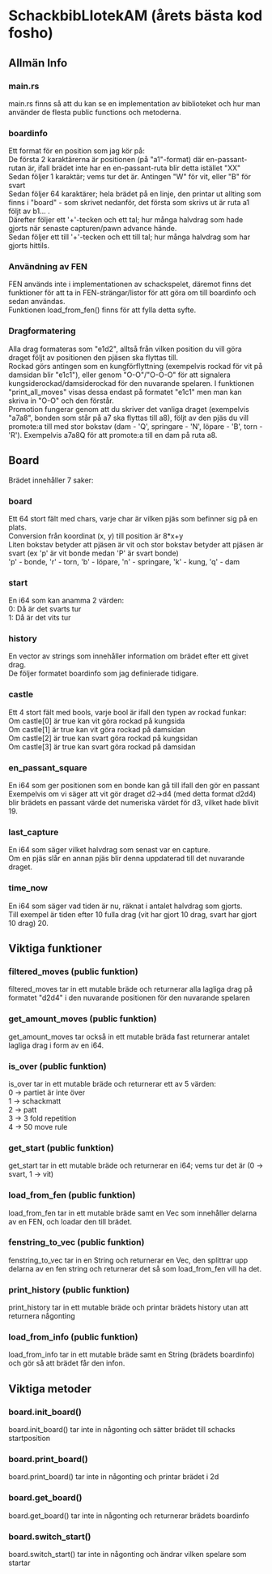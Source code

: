 # SchackbibLIotekAM (årets bästa kod fosho)
## Allmän Info
### main.rs
main.rs finns så att du kan se en implementation av biblioteket och hur man använder de flesta public functions och metoderna.
### boardinfo
Ett format för en position som jag kör på:\
De första 2 karaktärerna är positionen (på "a1"-format) där en-passant-rutan är, ifall brädet inte har en en-passant-ruta blir detta istället "XX" \
Sedan följer 1 karaktär; vems tur det är. Antingen "W" för vit, eller "B" för svart \
Sedan följer 64 karaktärer; hela brädet på en linje, den printar ut allting som finns i "board" - som skrivet nedanför, det första som skrivs ut är ruta a1 följt av b1... .\
Därefter följer ett '+'-tecken och ett tal; hur många halvdrag som hade gjorts när senaste capturen/pawn advance hände.\
Sedan följer ett till '+'-tecken och ett till tal; hur många halvdrag som har gjorts hittils.
### Användning av FEN
FEN används inte i implementationen av schackspelet, däremot finns det funktioner för att ta in FEN-strängar/listor för att göra om till boardinfo och sedan användas.\
Funktionen load_from_fen() finns för att fylla detta syfte.
### Dragformatering
Alla drag formateras som "e1d2", alltså från vilken position du vill göra draget följt av positionen den pjäsen ska flyttas till. \
Rockad görs antingen som en kungförflyttning (exempelvis rockad för vit på damsidan blir "e1c1"), eller genom "O-O"/"O-O-O" för att signalera kungsiderockad/damsiderockad för den nuvarande spelaren. I funktionen "print_all_moves" visas dessa endast på formatet "e1c1" men man kan skriva in "O-O" och den förstår. \
Promotion fungerar genom att du skriver det vanliga draget (exempelvis "a7a8", bonden som står på a7 ska flyttas till a8), följt av den pjäs du vill promote:a till med stor bokstav (dam - 'Q', springare - 'N', löpare - 'B', torn - 'R').
Exempelvis a7a8Q för att promote:a till en dam på ruta a8. 
## Board
Brädet innehåller 7 saker:
### board
Ett 64 stort fält med chars, varje char är vilken pjäs som befinner sig på en plats. \
Conversion från koordinat (x, y) till position är 8*x+y\
Liten bokstav betyder att pjäsen är vit och stor bokstav betyder att pjäsen är svart (ex 'p' är vit bonde medan 'P' är svart bonde)\
'p' - bonde, 'r' - torn, 'b' - löpare, 'n' - springare, 'k' - kung, 'q' - dam
### start
En i64 som kan anamma 2 värden: \
0: Då är det svarts tur \
1: Då är det vits tur
### history
En vector av strings som innehåller information om brädet efter ett givet drag.\
De följer formatet boardinfo som jag definierade tidigare.
### castle
Ett 4 stort fält med bools, varje bool är ifall den typen av rockad funkar:\
Om castle[0] är true kan vit göra rockad på kungsida \
Om castle[1] är true kan vit göra rockad på damsidan \
Om castle[2] är true kan svart göra rockad på kungsidan \
Om castle[3] är true kan svart göra rockad på damsidan
### en_passant_square
En i64 som ger positionen som en bonde kan gå till ifall den gör en passant\
Exempelvis om vi säger att vit gör draget d2->d4 (med detta format d2d4) blir brädets en passant värde det numeriska värdet för d3, vilket hade blivit 19.
### last_capture
En i64 som säger vilket halvdrag som senast var en capture.\
Om en pjäs slår en annan pjäs blir denna uppdaterad till det nuvarande draget. 
### time_now
En i64 som säger vad tiden är nu, räknat i antalet halvdrag som gjorts.\
Till exempel är tiden efter 10 fulla drag (vit har gjort 10 drag, svart har gjort 10 drag) 20. 
## Viktiga funktioner
### filtered_moves (public funktion)
filtered_moves tar in ett mutable bräde och returnerar alla lagliga drag på formatet "d2d4" i den nuvarande positionen för den nuvarande spelaren
### get_amount_moves (public funktion)
get_amount_moves tar också in ett mutable bräda fast returnerar antalet lagliga drag i form av en i64.
### is_over (public funktion)
is_over tar in ett mutable bräde och returnerar ett av 5 värden:\
0 -> partiet är inte över \
1 -> schackmatt \
2 -> patt \
3 -> 3 fold repetition \
4 -> 50 move rule 
### get_start (public funktion)
get_start tar in ett mutable bräde och returnerar en i64; vems tur det är (0 -> svart, 1 -> vit)
### load_from_fen (public funktion)
load_from_fen tar in ett mutable bräde samt en Vec<String> som innehåller delarna av en FEN, och loadar den till brädet.
### fenstring_to_vec (public funktion)
fenstring_to_vec tar in en String och returnerar en Vec<String>, den splittrar upp delarna av en fen string och returnerar det så som load_from_fen vill ha det.
### print_history (public funktion)
print_history tar in ett mutable bräde och printar brädets history utan att returnera någonting
### load_from_info (public funktion)
load_from_info tar in ett mutable bräde samt en String (brädets boardinfo) och gör så att brädet får den infon. 
## Viktiga metoder
### board.init_board()
board.init_board() tar inte in någonting och sätter brädet till schacks startposition
### board.print_board()
board.print_board() tar inte in någonting och printar brädet i 2d
### board.get_board()
board.get_board() tar inte in någonting och returnerar brädets boardinfo
### board.switch_start()
board.switch_start() tar inte in någonting och ändrar vilken spelare som startar
